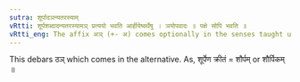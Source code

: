 ```yaml
---
sutra: शूर्पादञन्यतरस्याम्
vRtti: शूर्पशब्दादन्यतरस्यामञ् प्रत्ययो भवति आर्हीयेष्वर्थेषु । ञयोपवादः ॥ पक्षे सोपि भवति ॥
vRtti_eng: The affix अञ् (+- अ) comes optionally in the senses taught upto (VI. 1. 63), after the word '_surpa_'.
---
```

This debars ठञ् which comes in the alternative. As, शूर्पेण क्रीतं = शौर्पम् or शौर्पिकम् ॥
